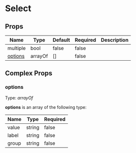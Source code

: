 # Select

## Props
| Name                                | Type    | Default | Required | Description |
| ----------------------------------- | ------- | ------- | -------- | ----------- |
| multiple                            | bool    | false   | false    |             |
| [options](#markdown-header-options) | arrayOf | []      | false    |             |

## Complex Props

### options
Type: _arrayOf_

**options** is an array of the following type:

| Name  | Type   | Required |
| ----- | ------ | -------- |
| value | string | false    |
| label | string | false    |
| group | string | false    |
